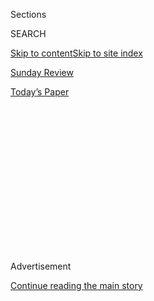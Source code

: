 <div id="app">

<div>

<div>

<div>

<div class="NYTAppHideMasthead css-1q2w90k e1suatyy0">

<div class="section css-ui9rw0 e1suatyy2">

<div class="css-eph4ug er09x8g0">

<div class="css-6n7j50">

</div>

<span class="css-1dv1kvn">Sections</span>

<div class="css-10488qs">

<span class="css-1dv1kvn">SEARCH</span>

</div>

[Skip to content](#site-content)[Skip to site index](#site-index)

</div>

<div id="masthead-section-label" class="css-1wr3we4 eaxe0e00">

[Sunday Review](https://www.nytimes.com/section/opinion/sunday)

</div>

<div class="css-10698na e1huz5gh0">

</div>

</div>

<div id="masthead-bar-one" class="section hasLinks css-15hmgas e1csuq9d3">

<div class="css-uqyvli e1csuq9d0">

</div>

<div class="css-1uqjmks e1csuq9d1">

</div>

<div class="css-9e9ivx">

[](https://myaccount.nytimes.com/auth/login?response_type=cookie&client_id=vi)

</div>

<div class="css-1bvtpon e1csuq9d2">

[Today’s Paper](https://www.nytimes.com/section/todayspaper)

</div>

</div>

</div>

</div>

<div data-aria-hidden="false">

<div id="site-content" role="main">

<div>

<div class="css-1aor85t" style="opacity:0.000000001;z-index:-1;visibility:hidden">

<div class="css-1hqnpie">

<div class="css-epjblv">

<span class="css-17xtcya">[Sunday
Review](/section/opinion/sunday)</span><span class="css-x15j1o">|</span><span class="css-fwqvlz">Biden’s
Best Veep Pick Is Obvious</span>

</div>

<div class="css-k008qs">

<div class="css-1iwv8en">

<span class="css-18z7m18"></span>

<div>

</div>

</div>

<span class="css-1n6z4y">https://nyti.ms/2YAVJbU</span>

<div class="css-1705lsu">

<div class="css-4xjgmj">

<div class="css-4skfbu" role="toolbar" data-aria-label="Social Media Share buttons, Save button, and Comments Panel with current comment count" data-testid="share-tools">

  - 
  - 
  - 
  - 
    
    <div class="css-6n7j50">
    
    </div>

  - 
  - 

</div>

</div>

</div>

</div>

</div>

</div>

<div id="NYT_TOP_BANNER_REGION" class="css-13pd83m">

</div>

<div id="top-wrapper" class="css-1sy8kpn">

<div id="top-slug" class="css-l9onyx">

Advertisement

</div>

[Continue reading the main story](#after-top)

<div class="ad top-wrapper" style="text-align:center;height:100%;display:block;min-height:250px">

<div id="top" class="place-ad" data-position="top" data-size-key="top">

</div>

</div>

<div id="after-top">

</div>

</div>

<div>

<div class="css-v5btjw etb61u70">

<div class="css-v05ibm etb61u71">

[Opinion](/section/opinion)

</div>

</div>

<div id="sponsor-wrapper" class="css-1hyfx7x">

<div id="sponsor-slug" class="css-19vbshk">

Supported by

</div>

[Continue reading the main story](#after-sponsor)

<div id="sponsor" class="ad sponsor-wrapper" style="text-align:center;height:100%;display:block">

</div>

<div id="after-sponsor">

</div>

</div>

<div class="css-186x18t">

</div>

<div class="css-1vkm6nb ehdk2mb0">

# Biden’s Best Veep Pick Is Obvious

</div>

She, more than anyone, can get under Trump’s skin.

<div class="css-18e8msd">

<div class="css-vp77d3 epjyd6m0">

<div class="css-1p10dcb ey68jwv0" data-aria-hidden="true">

[![Frank
Bruni](https://static01.nyt.com/images/2018/04/03/opinion/frank-bruni/frank-bruni-thumbLarge.png
"Frank Bruni")](https://www.nytimes.com/by/frank-bruni)

</div>

<div class="css-1baulvz">

By [<span class="css-1baulvz last-byline" itemprop="name">Frank
Bruni</span>](https://www.nytimes.com/by/frank-bruni)

<div class="css-8atqhb">

Opinion Columnist

</div>

</div>

</div>

  - June 27, 2020

  - 
    
    <div class="css-4xjgmj">
    
    <div class="css-pvvomx" role="toolbar" data-aria-label="Social Media Share buttons, Save button, and Comments Panel with current comment count" data-testid="share-tools">
    
      - 
      - 
      - 
      - 
        
        <div class="css-6n7j50">
        
        </div>
    
      - 
      - 
    
    </div>
    
    </div>

</div>

<div class="css-79elbk" data-testid="photoviewer-wrapper">

<div class="css-z3e15g" data-testid="photoviewer-wrapper-hidden">

</div>

<div class="css-1a48zt4 ehw59r15" data-testid="photoviewer-children">

![<span class="css-cnj6d5 e1z0qqy90" itemprop="copyrightHolder"><span class="css-1ly73wi e1tej78p0">Credit...</span><span><span>Illustration
by Ben Wiseman. Photograph by Cheriss May/NurPhoto, via Getty
Images</span></span></span>](https://static01.nyt.com/images/2020/06/28/opinion/sunday/28Bruni/28Bruni-articleLarge.jpg?quality=75&auto=webp&disable=upscale)

</div>

</div>

</div>

<div class="section meteredContent css-1r7ky0e" name="articleBody" itemprop="articleBody">

<div class="audioFigureHeading">

### Listen to This Op-Ed

<span class="css-16qbtva">Audio Recording by Audm</span>

</div>

<div class="css-qe9gm7">

<div>

</div>

</div>

<div class="css-1fanzo5 StoryBodyCompanionColumn">

<div class="css-53u6y8">

*To hear more audio stories from publishers like The New York Times,
download*
[**](https://www.audm.com/?utm_source=nytmag&utm_medium=embed&utm_campaign=left_behind_draper)
[*Audm for iPhone or
Android.*](https://www.audm.com/?utm_source=nytopinion&utm_medium=embed&utm_campaign=biden_best_veep)

Whatever his wobbles, Joe Biden has, from the start of his presidential
campaign, got one thing exactly right: The 2020 election *is* a battle
for the soul of America. That’s not just a pretty slogan. It’s the
stomach-knotting truth — and it’s the frame he should use for choosing
his running mate.

It’s why he should pick Senator Tammy Duckworth of Illinois.

She’s a paragon of the values that Donald Trump, for all his practice as
a performer, can’t even pantomime. She’s best described by words that
are musty relics in his venal and vainglorious circle: “sacrifice,”
“honor,” “humility.” More than any of the many extraordinary women on
[Biden’s
list](https://www.nytimes.com/article/biden-vice-president-2020.html) of
potential vice-presidential nominees, she’s the anti-Trump, the antidote
to the ugliness he revels in and the cynicism he stokes.

Americans can feel good — no, wonderful — about voting for a ticket with
Duckworth on it. And we’re beyond hungry for that. We’re starving.

That ache transcends all of the other variables that attend Biden’s
deliberations as he appraises Elizabeth Warren, Kamala Harris, Val
Demings and others: race, age, experience, exact position on the
spectrum from progressive to moderate.

</div>

</div>

<div class="css-1fanzo5 StoryBodyCompanionColumn">

<div class="css-53u6y8">

Duckworth, a former Army lieutenant colonel who lost both of her legs
during combat duty in Iraq, is a choice that makes exquisite emotional
and moral sense. Largely, but not entirely, because of that, she makes
strategic sense, too.

<div class="css-1q1hscp">

<div class="css-1xk4eoy">

<div id="FB">

</div>

</div>

</div>

For the uninitiated: Duckworth, 52, is in the fourth year of her first
term in the Senate, before which she served two terms in the House. So
unlike several of the other vice-presidential contenders, she has
ascended to what is conventionally considered the right political
altitude for this next step.

But it’s her life story that really makes her stand out. It’s the
harrowing chapter in Iraq, yes, but also how she rebounded from it, how
she talks about it. It’s her attitude. Her grace.

As my colleague Jennifer Steinhauer explained in [a recent
profile](https://www.nytimes.com/2020/06/25/us/politics/tammy-duckworth-vice-president-joe-biden.html)
of Duckworth in The Times, she didn’t just serve in the Army: She became
a helicopter pilot, which isn’t a job brimming with women. And as she
flew near Baghdad one day in 2004, her Blackhawk was struck by a
rocket-propelled grenade. The explosion left her near death.

</div>

</div>

<div class="css-1fanzo5 StoryBodyCompanionColumn">

<div class="css-53u6y8">

She later received a Purple Heart, but she bristles when she’s called a
hero. That designation, she has often said, belongs to her co-pilot, Dan
Milberg, and others who carried her from the wreckage and got her to
safety.

She put it this way when, as part of a [“Note to
Self”](https://www.cbsnews.com/news/note-to-self-senator-tammy-duckworth/)
feature on “[CBS This
Morning](https://www.cbsnews.com/news/note-to-self-senator-tammy-duckworth/),”
she read aloud a letter that she had written to the younger Tammy:
“You’ll make it out alive completely because of the grit, sacrifice
and outright heroism of *others.* You haven’t done anything to be worthy
of their sacrifices, but these heroes will give you a second chance at
life.” She paused there briefly, fighting back tears.

To Steinhauer she said, “I wake up every day thinking, ‘I am never going
to make Dan regret saving my life.’” Her subsequent advocacy for
veterans, her run for Congress, her election to the Senate: She casts
all of it in terms of gratitude and an obligation to give back.

Tell me how Trump campaigns against that. Tell me how he mocks her —
which is the only way he knows how to engage with opponents. Or, rather,
tell me how he does so without seeming even more obscene than he already
does and turning off everyone beyond the cultish segment of the
electorate that will never abandon him. Duckworth on the Democratic
ticket is like some psy-ops masterstroke, all the more so because it was
she who nicknamed Trump “Cadet Bone Spurs.”

I asked her about that on the phone on Thursday, remarking that it was
uncharacteristically acerbic of her. “This guy’s a bully,” she said.
“And bullies need a taste of their own medicine.”

</div>

</div>

<div>

</div>

<div class="css-1fanzo5 StoryBodyCompanionColumn">

<div class="css-53u6y8">

Warren, too, is terrific at giving Trump that. Her placement on the
Democratic ticket might fire up the progressives who regard Biden
warily. And she could make an excellent governing partner for him.

</div>

</div>

<div class="css-1fanzo5 StoryBodyCompanionColumn">

<div class="css-53u6y8">

But mightn’t Warren also give moderate voters pause? What about her age?
She’s 71. Biden’s 77. Can the party of change and modernity, whose last
two presidents were both under 50 when first elected, go with an
all-septuagenarian ticket?

Governing partners don’t matter if you don’t get to govern. The certain
catastrophe of four more years of Trump demands that Biden choose his
running mate with November at the front, the back, the top and the
bottom of his mind.

Harris also ably prosecutes the case against Trump. But many
progressives have issues with her, and the idea that she’d drive high
turnout among black voters isn’t supported by her failed bid for the
Democratic nomination. She lacked support across the board, including
among African-Americans. And in [a recent national
poll](https://www.nytimes.com/2020/06/26/us/politics/biden-vice-president-voters.html)
conducted by The Times and Siena College, more than four in five voters
— including three in four black voters — said that race shouldn’t be a
factor in Biden’s vice-presidential pick.

Duckworth is neither progressive idol nor progressive enemy. That partly
reflects a low policy profile that’s among her flaws as a running mate
but could actually work to her advantage, making her difficult to
pigeonhole and open to interpretation. Trump-weary voters can read into
her what they want. And in recent congressional elections, Democrats
have had success among swing voters with candidates who are veterans.

Duckworth certainly can’t be dismissed as the same old same old. Her
vice-presidential candidacy would be a trailblazing one, emblematic of a
more diverse and inclusive America. Born in Bangkok to an American
father and a Thai mother, she’d be the first Asian-American and the
first woman of color on the presidential ticket of one of our two major
parties.

</div>

</div>

<div class="css-79elbk" data-testid="photoviewer-wrapper">

<div class="css-z3e15g" data-testid="photoviewer-wrapper-hidden">

</div>

<div class="css-1a48zt4 ehw59r15" data-testid="photoviewer-children">

![<span class="css-16f3y1r e13ogyst0" data-aria-hidden="true">From left,
Senators Elizabeth Warren, Patty Murray and Tammy Duckworth, with her
daughter, in
2018.</span><span class="css-cnj6d5 e1z0qqy90" itemprop="copyrightHolder"><span class="css-1ly73wi e1tej78p0">Credit...</span><span>Erin
Schaff for The New York
Times</span></span>](https://static01.nyt.com/images/2020/06/28/opinion/28bruni1/merlin_141176322_9e8d2500-8fe1-406c-ad17-d2212c3989e9-articleLarge.jpg?quality=75&auto=webp&disable=upscale)

</div>

</div>

<div class="css-1fanzo5 StoryBodyCompanionColumn">

<div class="css-53u6y8">

She was the first United States senator to give birth while in office
and the first to bring her baby onto the Senate floor. You want
relatable? Duckworth has two children under the age of 6. She’s a
working mom.

</div>

</div>

<div class="css-1fanzo5 StoryBodyCompanionColumn">

<div class="css-53u6y8">

She’s not the product of privilege: In fact her family hit such hard
times when she was growing up in Hawaii that at one point she sold
flowers by the side of the road. But she went on to get not only a
college degree but also a master’s in international affairs.

Cards on the table: I’m not at all sure that running mates matter much
on Election Day. There’s ample evidence that they don’t.

But in any given election, they sure as hell might. Biden would be a
fool, given the stakes, not to consider his running mate a victory
clincher or deal breaker and to choose her accordingly.

Duckworth’s virtues include everything that I’ve mentioned plus this:
She projects a combination of confidence and modesty, of toughness and
warmth, that’s rare — and that’s a tonic in these toxic times.

I asked her whether she deems Trump a patriot. She said that he wraps
himself in the American flag — a flag, she noted, that will someday
drape her coffin — for the wrong reasons.

“I would leap into a burning fire to pull that flag to safety, but I
will fight to the death for your right to burn it,” she told me. “The
most patriotic thing you can do is not necessarily putting on the
uniform but speaking truth to power, exercising your First Amendment
rights — that’s what created America, right?”

I asked her how it felt to have her name floated as a possible
vice-presidential nominee.

“It’s surreal, right?” she said, recalling that she was once “a hungry
kid who fainted in class for lack of nutrition. It’s unbelievable I’m
even a U.S. senator.”

</div>

</div>

<div class="css-1fanzo5 StoryBodyCompanionColumn">

<div class="css-53u6y8">

“But it’s one team, one fight,” she added, referring to the Democratic
quest to defeat Trump. “I will work as hard as I can to get Joe Biden
elected because the country needs it. It doesn’t matter where I end up
on that team.”

Yes, Senator Duckworth, it does. In the right role, you could help
guarantee the right outcome.

</div>

</div>

<div>

</div>

<div class="css-1fanzo5 StoryBodyCompanionColumn">

<div class="css-53u6y8">

*I invite you to sign up for my free* [*weekly email
newsletter*](https://www.nytimes.com/newsletters/frank-bruni)*. You can
follow me on Twitter
(*[*@FrankBruni*](https://twitter.com/FrankBruni)*).*

*Listen to* [*“The Argument”
podcast*](https://www.nytimes.com/column/the-argument) *every Thursday
morning, with Ross Douthat, Michelle Goldberg and me.*

</div>

</div>

</div>

<div>

</div>

<div>

</div>

<div>

</div>

<div>

<div id="bottom-wrapper" class="css-1ede5it">

<div id="bottom-slug" class="css-l9onyx">

Advertisement

</div>

[Continue reading the main story](#after-bottom)

<div id="bottom" class="ad bottom-wrapper" style="text-align:center;height:100%;display:block;min-height:90px">

</div>

<div id="after-bottom">

</div>

</div>

</div>

</div>

</div>

## Site Index

<div>

</div>

## Site Information Navigation

  - [© <span>2020</span> <span>The New York Times
    Company</span>](https://help.nytimes.com/hc/en-us/articles/115014792127-Copyright-notice)

<!-- end list -->

  - [NYTCo](https://www.nytco.com/)
  - [Contact
    Us](https://help.nytimes.com/hc/en-us/articles/115015385887-Contact-Us)
  - [Work with us](https://www.nytco.com/careers/)
  - [Advertise](https://nytmediakit.com/)
  - [T Brand Studio](http://www.tbrandstudio.com/)
  - [Your Ad
    Choices](https://www.nytimes.com/privacy/cookie-policy#how-do-i-manage-trackers)
  - [Privacy](https://www.nytimes.com/privacy)
  - [Terms of
    Service](https://help.nytimes.com/hc/en-us/articles/115014893428-Terms-of-service)
  - [Terms of
    Sale](https://help.nytimes.com/hc/en-us/articles/115014893968-Terms-of-sale)
  - [Site Map](https://spiderbites.nytimes.com)
  - [Help](https://help.nytimes.com/hc/en-us)
  - [Subscriptions](https://www.nytimes.com/subscription?campaignId=37WXW)

</div>

</div>

</div>

</div>
